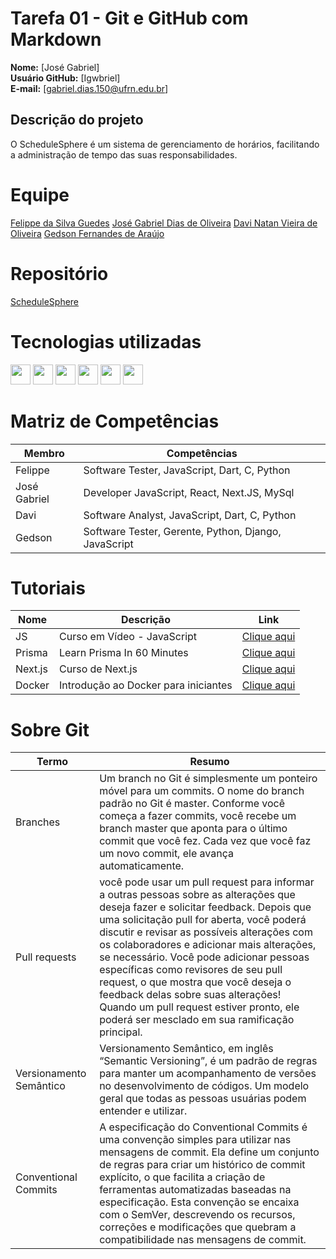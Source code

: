 # Tarefa 01 - Git e GitHub com Markdown

**Nome:** [José Gabriel]  
**Usuário GitHub:** [Igwbriel]  
**E-mail:** [gabriel.dias.150@ufrn.edu.br]


## Descrição do projeto

O ScheduleSphere é um sistema de gerenciamento de horários, facilitando a administração de tempo das suas responsabilidades.

# Equipe

[Felippe da Silva Guedes](https://github.com/uFelippeSilva)
[José Gabriel Dias de Oliveira](https://github.com/Igwbriel)
[Davi Natan Vieira de Oliveira](https://github.com/DaviNatan10)
[Gedson Fernandes de Araújo](https://github.com/Gedsonfa)

# Repositório
[ScheduleSphere](https://github.com/Gedsonfa/ScheduleSphere)
 
# Tecnologias utilizadas
<p>
    <img src="https://cdn.icon-icons.com/icons2/3207/PNG/512/js_node_icon_196124.png" width="32"/>
    <img src="https://cdn.icon-icons.com/icons2/2107/PNG/512/file_type_light_prisma_icon_130444.png" width="32"/>
    <img src="https://cdn.icon-icons.com/icons2/2389/PNG/512/next_js_logo_icon_145038.png" width="32"/>
    <img src="https://cdn.icon-icons.com/icons2/2107/PNG/512/file_type_vscode_icon_130084.png" width="32"/>
     <img src="https://cdn.icon-icons.com/icons2/2107/PNG/512/file_type_docker_icon_130643.png" width="32"/>
    <img src="https://cdn.icon-icons.com/icons2/729/PNG/512/google_icon-icons.com_62736.png" width="32"/>
</p>

# Matriz de Competências

| Membro | Competências |
| ------ | ------------ |
| Felippe | Software Tester, JavaScript, Dart, C, Python |
| José Gabriel | Developer JavaScript, React, Next.JS, MySql |
| Davi | Software Analyst, JavaScript, Dart, C, Python |
| Gedson | Software Tester, Gerente, Python, Django, JavaScript |


# Tutoriais

|Nome|Descrição|Link|
|-|-|-|
|JS|Curso em Vídeo - JavaScript |[Clique aqui](https://www.youtube.com/watch?v=BXqUH86F-kA&list=PLntvgXM11X6pi7mW0O4ZmfUI1xDSIbmTm)|
|Prisma|Learn Prisma In 60 Minutes|[Clique aqui](https://www.youtube.com/watch?v=RebA5J-rlwg&pp=ugMICgJwdBABGAHKBQ90dXRvcmlhbCBwcmlzbWE%3D)|
|Next.js|Curso de Next.js |[Clique aqui](https://www.youtube.com/watch?v=XHrbg2iYNCg&list=PLnDvRpP8BnezfJcfiClWskFOLODeqI_Ft)|
|Docker|Introdução ao Docker para iniciantes |[Clique aqui](https://www.youtube.com/watch?v=01MR38eDXz8&pp=ygUPdHV0b3JpYWwgZG9ja2Vy)|


# Sobre Git

| Termo       | Resumo                                                                                                      |
| ------------ | ----------------------------------------------------------------------------------------------------------------- |
| Branches      | Um branch no Git é simplesmente um ponteiro móvel para um commits. O nome do branch padrão no Git é master. Conforme você começa a fazer commits, você recebe um branch master que aponta para o último commit que você fez. Cada vez que você faz um novo commit, ele avança automaticamente.           |
| Pull requests|           você pode usar um pull request para informar a outras pessoas sobre as alterações que deseja fazer e solicitar feedback. Depois que uma solicitação pull for aberta, você poderá discutir e revisar as possíveis alterações com os colaboradores e adicionar mais alterações, se necessário. Você pode adicionar pessoas específicas como revisores de seu pull request, o que mostra que você deseja o feedback delas sobre suas alterações! Quando um pull request estiver pronto, ele poderá ser mesclado em sua ramificação principal.                                                                        |
|  Versionamento Semântico      |                Versionamento Semântico, em inglês “Semantic Versioning”, é um padrão de regras para manter um acompanhamento de versões no desenvolvimento de códigos. Um modelo geral que todas as pessoas usuárias podem entender e utilizar.                                                         |
|    Conventional Commits    |            A especificação do Conventional Commits é uma convenção simples para utilizar nas mensagens de commit. Ela define um conjunto de regras para criar um histórico de commit explícito, o que facilita a criação de ferramentas automatizadas baseadas na especificação. Esta convenção se encaixa com o SemVer, descrevendo os recursos, correções e modificações que quebram a compatibilidade nas mensagens de commit.